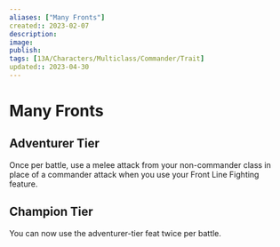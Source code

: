 ```yaml
---
aliases: ["Many Fronts"]
created:: 2023-02-07
description: 
image: 
publish: 
tags: [13A/Characters/Multiclass/Commander/Trait]
updated:: 2023-04-30
---
```

# Many Fronts

## Adventurer Tier

Once per battle, use a melee attack from your non-commander class in place of a commander attack when you use your Front Line Fighting
feature.

## Champion Tier

You can now use the adventurer-tier feat twice per battle.
